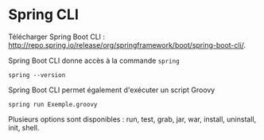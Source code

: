 # Spring CLI

Télécharger Spring Boot CLI : http://repo.spring.io/release/org/springframework/boot/spring-boot-cli/.

Spring Boot CLI donne accès à la commande `spring`

```
spring --version
```

Spring Boot CLI permet également d'exécuter un script Groovy

```
spring run Exemple.groovy
```

Plusieurs options sont disponibles : run, test, grab, jar, war, install, uninstall, init, shell.
